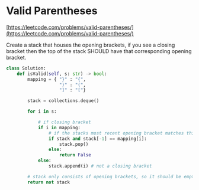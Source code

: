 # Valid Parentheses

[https://leetcode.com/problems/valid-parentheses/](https://leetcode.com/problems/valid-parentheses/)

Create a stack that houses the opening brackets, if you see a closing bracket then the top of the stack SHOULD have that corresponding opening bracket.

```python
class Solution:
    def isValid(self, s: str) -> bool:
        mapping = { "}" : "{",
                    ")" : "(",
                    "]" : "["}

        stack = collections.deque()

        for i in s:

            # if closing bracket
            if i in mapping:
                # if the stacks most recent opening bracket matches this closing bracket
                if stack and stack[-1] == mapping[i]:
                    stack.pop()
                else:
                    return False
            else:
                stack.append(i) # not a closing bracket

        # stack only consists of opening brackets, so it should be empty
        return not stack
```
